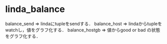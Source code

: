 linda_balance
=============
balance_send => lindaにtupleをsendする．
balance_host => lindaからtupleをwatchし，値をグラフ化する．
balance_hostgb => 値からgood or bad の状態をグラフ化する．
